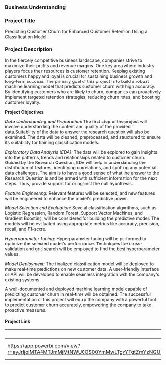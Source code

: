 ### Business Understanding

### Project Title
Predicting Customer Churn for Enhanced Customer Retention Using a Classification Model.
### Project Description
In the fiercely competitive business landscape, companies strive to maximize their profits and revenue margins. One key area where industry players focus their resources is customer retention. Keeping existing customers happy and loyal is crucial for sustaining business growth and long-term success.
The primary goal of this project is to build a robust machine learning model that predicts customer churn with high accuracy. By identifying customers who are likely to churn, companies can proactively implement targeted retention strategies, reducing churn rates, and boosting customer loyalty.


**Project Objectives**

*Data Understanding and Preparation:* The first step of the project will involve understanding the content and quality of the provided data.Suitability of the data to answer the research question will also be examined. The data will be cleaned, preprocessed, and structured to ensure its suitability for training classification models.

*Exploratory Data Analysis (EDA):* The data will be explored to gain insights into the patterns, trends and relationships related to customer churn. Guided by the Research Question, EDA will help in understanding the distribution of features, identifying correlations, and spotting any potential data challenges. The aim is to have a good sense of what the answer to the Research Question is and be armed with sufficient information for the next steps. Thus, provide support for or against the null hypothesis.

*Feature Engineering:* Relevant features will be selected, and new features will be engineered to enhance the model's predictive power.

*Model Selection and Evaluation:* Several classification algorithms, such as Logistic Regression, Random Forest, Support Vector Machines, and Gradient Boosting, will be considered for building the predictive model. The models will be evaluated using appropriate metrics like accuracy, precision, recall, and F1-score.

*Hyperparameter Tuning:* Hyperparameter tuning will be performed to optimize the selected model's performance. Techniques like cross-validation and grid search will be employed to find the best hyperparameter values.

*Model Deployment:* The finalized classification model will be deployed to make real-time predictions on new customer data. A user-friendly interface or API will be developed to enable seamless integration with the company's existing systems.


A well-documented and deployed machine learning model capable of predicting customer churn in real-time will be obtained.
The successful implementation of this project will equip the company with a powerful tool to predict customer churn accurately, empowering the company to take proactive measures.

#### Project Link

| PowerBi's Link |Linkdeln's Link | Github's Link |
|----------------|-----------------|--------------- |
| https://app.powerbi.com/view?r=eyJrIjoiMTA4MTJmMjMtNWU0OS00YmMwLTgyYTgtZmYzNGU2Y2RiMDk4IiwidCI6IjQ0ODdiNTJmLWYxMTgtNDgzMC1iNDlkLTNjMjk4Y2I3MTA3NSJ9       | https://www.linkedin.com/pulse/building-effective-classification-model-step-by-step-guide-kabanda                | https://github.com/Ysafi1/Classification_Model.git     |